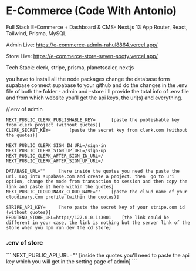 # E-Commerce (Code With Antonio)
Full Stack E-Commerce + Dashboard &amp; CMS- Next.js 13 App Router, React, Tailwind, Prisma, MySQL

Admin Live: https://e-commerce-admin-rahul8864.vercel.app/

Store Live: https://e-commerce-store-seven-sooty.vercel.app/

Tech Stack: clerk, stripe, prisma, planetscaler, nextjs

you have to install all the node packages 
change the database form supabase 
connect supabase to your github and do the changes in the .env file of both the folder - admin and -store 
i'll provide the total info of .env file and from which website you'll get the api keys, the uri(s) and everything.

//.env of admin
```
NEXT_PUBLIC_CLERK_PUBLISHABLE_KEY=      [paste the publishable key from clerk project (without quotes)]
CLERK_SECRET_KEY=       [paste the secret key from clerk.com (without the quotes)]

NEXT_PUBLIC_CLERK_SIGN_IN_URL=/sign-in
NEXT_PUBLIC_CLERK_SIGN_UP_URL=/sign-up
NEXT_PUBLIC_CLERK_AFTER_SIGN_IN_URL=/
NEXT_PUBLIC_CLERK_AFTER_SIGN_UP_URL=/

DATABASE_URL=""     [here inside the quotes you need the paste the uri. Log into supabase.com and create a project. then  go to uri option, change the mode from transaction to session and then copy the link and paste it here within the quotes]
NEXT_PUBLIC_CLOUDINARY_CLOUD_NAME=""    [paste the cloud name of your cloudinary.com profile (within the quotes)]

STRIPE_API_KEY=     [here paste the secret key of your stripe.com id (without quotes)]
FRONTEND_STORE_URL=http://127.0.0.1:3001    [the link could be different in your case, the link is nothing but the server link of the store when you npm run dev the cd store]
```
<h3>.env of store</h3>
```
NEXT_PUBLIC_API_URL=""      [inside the quotes you'll need to paste the api key which you will get in the setting page of admin]
```